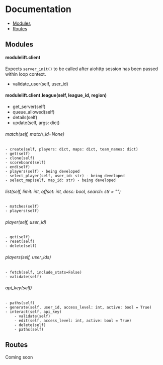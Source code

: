 # Documentation
- [Modules](#modules)
- [Routes](#routes)

## Modules 
#### modulelift.client
Expects ``server_init()`` to be called after aiohttp session has been passed within loop context.

- validate_user(self, user_id)

#### modulelift.client.league(self, league_id, region)
- get_server(self)
- queue_allowed(self)
- details(self)
- update(self, args: dict)

###### match(self, match_id=None)
    - create(self, players: dict, maps: dict, team_names: dict)
    - get(self)
    - clone(self)
    - scoreboard(self)
    - end(self)
    - players(self) - being developed
    - select_player(self, user_id: str) - being developed
    - select_map(self, map_id: str) - being developed

###### list(self, limit: int, offset: int, desc: bool, search: str = "")
    - matches(self)
    - players(self)

###### player(self, user_id)
    - get(self)
    - reset(self)
    - delete(self)

###### players(self, user_ids)
    - fetch(self, include_stats=False)
    - validate(self)

###### api_key(self)
    - paths(self)
    - generate(self, user_id, access_level: int, active: bool = True)
    - interact(self, api_key)
        - validate(self)
        - edit(self, access_level: int, active: bool = True)
        - delete(self)
        - paths(self)

## Routes
Coming soon